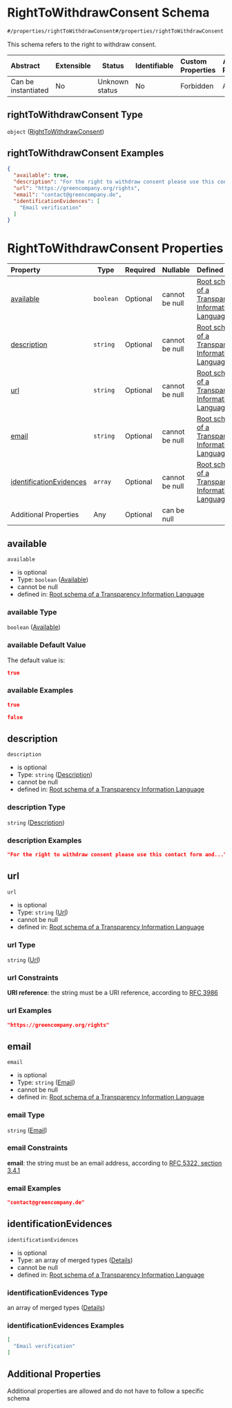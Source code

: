 # RightToWithdrawConsent Schema

```txt
#/properties/rightToWithdrawConsent#/properties/rightToWithdrawConsent
```

This schema refers to the right to withdraw consent.


| Abstract            | Extensible | Status         | Identifiable | Custom Properties | Additional Properties | Access Restrictions | Defined In                                                           |
| :------------------ | ---------- | -------------- | ------------ | :---------------- | --------------------- | ------------------- | -------------------------------------------------------------------- |
| Can be instantiated | No         | Unknown status | No           | Forbidden         | Allowed               | none                | [tilt-schema.json\*](../out/tilt-schema.json "open original schema") |

## rightToWithdrawConsent Type

`object` ([RightToWithdrawConsent](tilt-schema-properties-righttowithdrawconsent.md))

## rightToWithdrawConsent Examples

```json
{
  "available": true,
  "description": "For the right to withdraw consent please use this contact form and...",
  "url": "https://greencompany.org/rights",
  "email": "contact@greencompany.de",
  "identificationEvidences": [
    "Email verification"
  ]
}
```

# RightToWithdrawConsent Properties

| Property                                            | Type      | Required | Nullable       | Defined by                                                                                                                                                                                                                                                                                |
| :-------------------------------------------------- | --------- | -------- | -------------- | :---------------------------------------------------------------------------------------------------------------------------------------------------------------------------------------------------------------------------------------------------------------------------------------- |
| [available](#available)                             | `boolean` | Optional | cannot be null | [Root schema of a Transparency Information Language](tilt-schema-properties-righttowithdrawconsent-properties-available.md "\#/properties/rightToWithdrawConsent/properties/available#/properties/rightToWithdrawConsent/properties/available")                                           |
| [description](#description)                         | `string`  | Optional | cannot be null | [Root schema of a Transparency Information Language](tilt-schema-properties-righttowithdrawconsent-properties-description.md "\#/properties/rightToWithdrawConsent/properties/description#/properties/rightToWithdrawConsent/properties/description")                                     |
| [url](#url)                                         | `string`  | Optional | cannot be null | [Root schema of a Transparency Information Language](tilt-schema-properties-righttowithdrawconsent-properties-url.md "\#/properties/rightToWithdrawConsent/properties/url#/properties/rightToWithdrawConsent/properties/url")                                                             |
| [email](#email)                                     | `string`  | Optional | cannot be null | [Root schema of a Transparency Information Language](tilt-schema-properties-righttowithdrawconsent-properties-email.md "\#/properties/rightToWithdrawConsent/properties/email#/properties/rightToWithdrawConsent/properties/email")                                                       |
| [identificationEvidences](#identificationEvidences) | `array`   | Optional | cannot be null | [Root schema of a Transparency Information Language](tilt-schema-properties-righttowithdrawconsent-properties-identificationevidences.md "\#/properties/rightToWithdrawConsent/properties/identificationEvidences#/properties/rightToWithdrawConsent/properties/identificationEvidences") |
| Additional Properties                               | Any       | Optional | can be null    |                                                                                                                                                                                                                                                                                           |

## available




`available`

-   is optional
-   Type: `boolean` ([Available](tilt-schema-properties-righttowithdrawconsent-properties-available.md))
-   cannot be null
-   defined in: [Root schema of a Transparency Information Language](tilt-schema-properties-righttowithdrawconsent-properties-available.md "\#/properties/rightToWithdrawConsent/properties/available#/properties/rightToWithdrawConsent/properties/available")

### available Type

`boolean` ([Available](tilt-schema-properties-righttowithdrawconsent-properties-available.md))

### available Default Value

The default value is:

```json
true
```

### available Examples

```json
true
```

```json
false
```

## description




`description`

-   is optional
-   Type: `string` ([Description](tilt-schema-properties-righttowithdrawconsent-properties-description.md))
-   cannot be null
-   defined in: [Root schema of a Transparency Information Language](tilt-schema-properties-righttowithdrawconsent-properties-description.md "\#/properties/rightToWithdrawConsent/properties/description#/properties/rightToWithdrawConsent/properties/description")

### description Type

`string` ([Description](tilt-schema-properties-righttowithdrawconsent-properties-description.md))

### description Examples

```json
"For the right to withdraw consent please use this contact form and..."
```

## url




`url`

-   is optional
-   Type: `string` ([Url](tilt-schema-properties-righttowithdrawconsent-properties-url.md))
-   cannot be null
-   defined in: [Root schema of a Transparency Information Language](tilt-schema-properties-righttowithdrawconsent-properties-url.md "\#/properties/rightToWithdrawConsent/properties/url#/properties/rightToWithdrawConsent/properties/url")

### url Type

`string` ([Url](tilt-schema-properties-righttowithdrawconsent-properties-url.md))

### url Constraints

**URI reference**: the string must be a URI reference, according to [RFC 3986](https://tools.ietf.org/html/rfc4291 "check the specification")

### url Examples

```json
"https://greencompany.org/rights"
```

## email




`email`

-   is optional
-   Type: `string` ([Email](tilt-schema-properties-righttowithdrawconsent-properties-email.md))
-   cannot be null
-   defined in: [Root schema of a Transparency Information Language](tilt-schema-properties-righttowithdrawconsent-properties-email.md "\#/properties/rightToWithdrawConsent/properties/email#/properties/rightToWithdrawConsent/properties/email")

### email Type

`string` ([Email](tilt-schema-properties-righttowithdrawconsent-properties-email.md))

### email Constraints

**email**: the string must be an email address, according to [RFC 5322, section 3.4.1](https://tools.ietf.org/html/rfc5322 "check the specification")

### email Examples

```json
"contact@greencompany.de"
```

## identificationEvidences




`identificationEvidences`

-   is optional
-   Type: an array of merged types ([Details](tilt-schema-properties-righttowithdrawconsent-properties-identificationevidences-items.md))
-   cannot be null
-   defined in: [Root schema of a Transparency Information Language](tilt-schema-properties-righttowithdrawconsent-properties-identificationevidences.md "\#/properties/rightToWithdrawConsent/properties/identificationEvidences#/properties/rightToWithdrawConsent/properties/identificationEvidences")

### identificationEvidences Type

an array of merged types ([Details](tilt-schema-properties-righttowithdrawconsent-properties-identificationevidences-items.md))

### identificationEvidences Examples

```json
[
  "Email verification"
]
```

## Additional Properties

Additional properties are allowed and do not have to follow a specific schema
